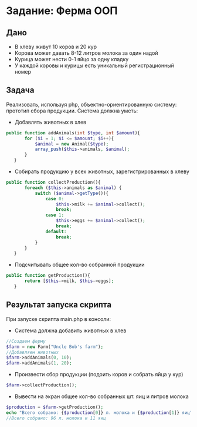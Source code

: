 # Задание: Ферма ООП

## Дано 
* В хлеву живут 10 коров и 20 кур
* Корова может давать 8-12 литров молока за один надой
* Курица может нести 0-1 яйцо за одну кладку
* У каждой коровы и курицы есть уникальный регистрационный номер

## Задача
Реализовать, используя php, объектно-ориентированную систему: прототип сбора продукции. 
Система должна уметь:
* Добавлять животных в хлев
 ```php
public function addAnimals(int $type, int $amount){
        for ($i = 1; $i <= $amount; $i++){
            $animal = new Animal($type);
            array_push($this->animals, $animal);
        }
    }
```
* Собирать продукцию у всех животных, зарегистрированных в хлеву
 ```php
public function collectProduction(){
        foreach ($this->animals as $animal) {
            switch ($animal->getType()){
                case 0:
                    $this->milk += $animal->collect();
                    break;
                case 1:
                    $this->eggs += $animal->collect();
                    break;
                default:
                    break;
            }
        }
    }
```
* Подсчитывать общее кол-во собранной продукции
 ```php
public function getProduction(){
        return [$this->milk, $this->eggs];
    }
```

## Результат запуска скрипта
При запуске скрипта main.php в консоли:
* Система должна добавить животных в хлев 
 ```php
//Создаем ферму
$farm = new Farm("Uncle Bob's farm");
//Добавляем животных
$farm->addAnimals(0, 10);
$farm->addAnimals(1, 20);
```
* Произвести сбор продукции (подоить коров и собрать яйца у кур)
 ```php
$farm->collectProduction();
```
* Вывести на экран общее кол-во собранных шт. яиц и литров молока
 ```php
$production = $farm->getProduction();
echo "Всего собрано: {$production[0]} л. молока и {$production[1]} яиц";
//Всего собрано: 96 л. молока и 11 яиц
```

